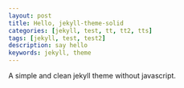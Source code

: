 ```yaml
---
layout: post
title: Hello, jekyll-theme-solid
categories: [jekyll, test, tt, tt2, tts]
tags: [jekyll, test, test2]
description: say hello
keywords: jekyll, theme
---
```


A simple and clean jekyll theme without javascript.
